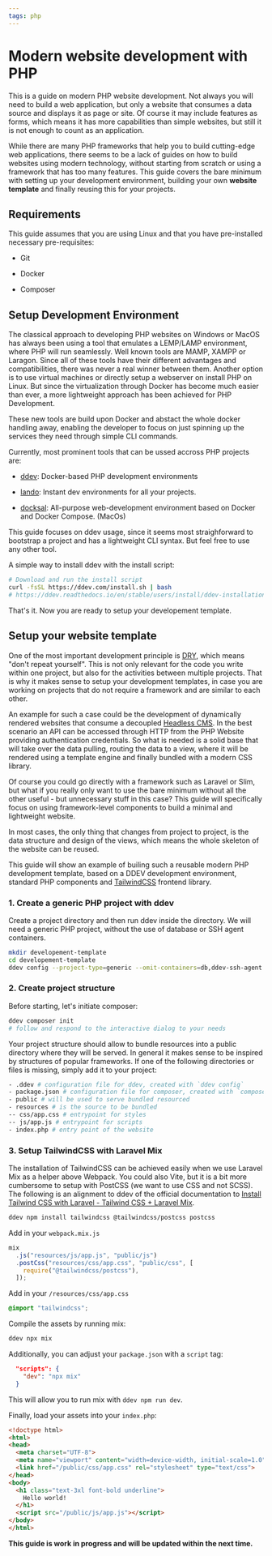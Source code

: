 ```yaml
---
tags: php
---
```


# Modern website development with PHP

This is a guide on modern PHP website development. Not always you will need to build a web application, but only a website that consumes a data source and displays it as page or site. Of course it may include features as forms, which means it has more capabilities than simple websites, but still it is not enough to count as an application.

While there are many PHP frameworks that help you to build cutting-edge web applications, there seems to be a lack of guides on how to build websites using modern technology, without starting from scratch or using a framework that has too many features. This guide covers the bare minimum with setting up your development environment, building your own **website template** and finally reusing this for your projects.

## Requirements

This guide assumes that you are using Linux and that you have pre-installed necessary pre-requisites:

- Git

- Docker

- Composer

## Setup Development Environment

The classical approach to developing PHP websites on Windows or MacOS has always been using a tool that emulates a LEMP/LAMP environment, where PHP will run seamlessly. Well known tools are MAMP, XAMPP or Laragon. Since all of these tools have their different advantages and compatibilities, there was never a real winner between them. Another option is to use virtual machines or directly setup a webserver on install PHP on Linux. But since the virtualization through Docker has become much easier than ever, a more lightweight approach has been achieved for PHP Development. 

These new tools are build upon Docker and abstact the whole docker handling away, enabling the developer to focus on just spinning up the services they need through simple CLI commands.

Currently, most prominent tools that can be ussed accross PHP projects are:

- [ddev](https://ddev.com/): Docker-based PHP development environments

- [lando](https://lando.dev): Instant dev environments for all your projects.

- [docksal](https://docksal.io): All-purpose web-development environment based on Docker and Docker Compose. (MacOs)

This guide focuses on ddev usage, since it seems most straighforward to bootstrap a project and has a lightweight CLI syntax. But feel free to use any other tool.

A simple way to install ddev with the install script:

```bash
# Download and run the install script
curl -fsSL https://ddev.com/install.sh | bash
# https://ddev.readthedocs.io/en/stable/users/install/ddev-installation/#linux
```

That's it. Now you are ready to setup your developement template.

## Setup your website template

One of the most important development principle is [DRY](https://www.digitalocean.com/community/tutorials/what-is-dry-development), which means "don't repeat yourself". This is not only relevant for the code you write within one project, but also for the activities between multiple projects. That is why it makes sense to setup your development templates, in case you are working on projects that do not require a framework and are similar to each other.

An example for such a case could be the development of dynamically rendered websites that consume a decoupled [Headless CMS](https://en.wikipedia.org/wiki/Headless_content_management_system). In the best scenario an API  can be accessed through HTTP from the PHP Website providing authentication credentials. So what is needed is a solid base that will take over the data pulling, routing the data to a view, where it will be rendered using a template engine and finally bundled with a modern CSS library. 

Of course you could go directly with a framework such as Laravel or Slim, but what if you really only want to use the bare minimum without all the other useful - but unnecessary stuff in this case? This guide will specifically focus on using framework-level components to build a minimal and lightweight website.

In most cases, the only thing that changes from project to project, is the data structure and design of the views, which means the whole skeleton of the website can be reused.

This guide will show an example of builing such a reusable modern PHP development template, based on a DDEV development environment, standard PHP components and [TailwindCSS](https://tailwindcss.com/) frontend library.

### 1. Create a generic PHP project with ddev

Create a project directory and then run ddev inside the directory. We will need a generic PHP project, without the use of database or SSH agent containers.

```bash
mkdir developement-template
cd developement-template
ddev config --project-type=generic --omit-containers=db,ddev-ssh-agent
```

### 2. Create project structure

Before starting, let's initiate composer:

```bash
ddev composer init
# follow and respond to the interactive dialog to your needs
```

Your project structure should allow to bundle resources into a public directory where they will be served. In general it makes sense to be inspired by structures of popular frameworks. If one of the following directories or files is missing, simply add it to your project:

```bash
- .ddev # configuration file for ddev, created with `ddev config`
- package.json # configuration file for composer, created with `composer init`
- public # will be used to serve bundled resourced
- resources # is the source to be bundled
-- css/app.css # entrypoint for styles
-- js/app.js # entrypoint for scripts
- index.php # entry point of the website
```

### 3. Setup TailwindCSS with Laravel Mix

The installation of TailwindCSS can be achieved easily when we use Laravel Mix as a helper above Webpack. You could also Vite, but it is a bit more cumbersome to setup with PostCSS (we want to use CSS and not SCSS). The following is an alignment to ddev of the official documentation to [Install Tailwind CSS with Laravel - Tailwind CSS + Laravel Mix](https://tailwindcss.com/docs/installation/framework-guides/laravel/mix).

```bash
ddev npm install tailwindcss @tailwindcss/postcss postcss
```

Add in your `webpack.mix.js` 

```js
mix
  .js("resources/js/app.js", "public/js")
  .postCss("resources/css/app.css", "public/css", [
    require("@tailwindcss/postcss"),
  ]);
```

Add in your `/resources/css/app.css`

```css
@import "tailwindcss";
```

Compile the assets by running mix:

```bash
ddev npx mix
```

Additionally, you can adjust your `package.json` with a `script` tag:

```json
  "scripts": {
    "dev": "npx mix"
  }
```

This will allow you to run mix with `ddev npm run dev`.

Finally, load your assets into your `index.php`:

```html
<!doctype html>
<html>
<head>
  <meta charset="UTF-8">
  <meta name="viewport" content="width=device-width, initial-scale=1.0">
  <link href="/public/css/app.css" rel="stylesheet" type="text/css">
</head>
<body>
  <h1 class="text-3xl font-bold underline">
    Hello world!
  </h1>
  <script src="/public/js/app.js"></script>
</body>
</html>
```


**This guide is work in progress and will be updated within the next time.**
